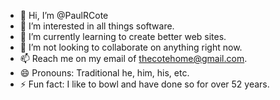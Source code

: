 - 👋 Hi, I’m @PaulRCote
- 👀 I’m interested in all things software.
- 🌱 I’m currently learning to create better web sites.
- 💞️ I’m not looking to collaborate on anything right now.
- 📫 Reach me on my email of thecotehome@gmail.com.
- 😄 Pronouns: Traditional he, him, his, etc.
- ⚡ Fun fact: I like to bowl and have done so for over 52 years.

<!---
PaulRCote/PaulRCote is a ✨ special ✨ repository because its `README.md` (this file) appears on your GitHub profile.
You can click the Preview link to take a look at your changes.
--->
